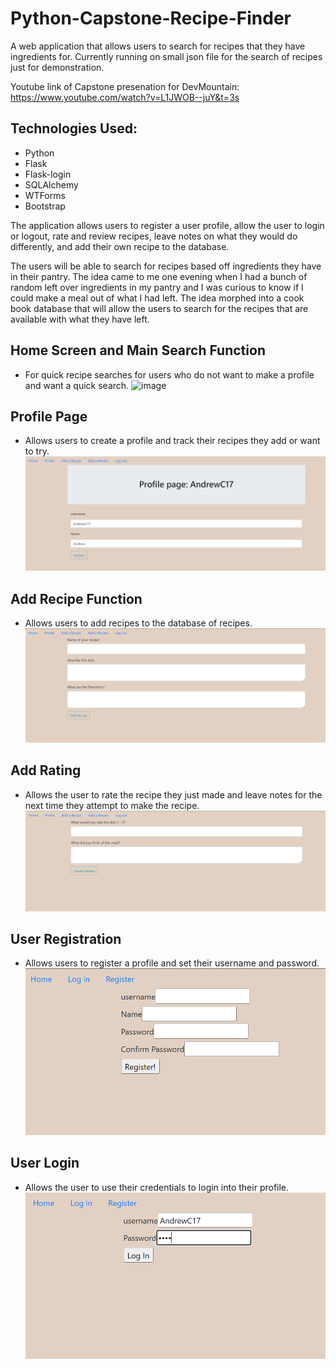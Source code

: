 # Python-Capstone-Recipe-Finder
A web application that allows users to search for recipes that they have ingredients for. Currently running on small json file for the search of recipes just for demonstration.

Youtube link of Capstone presenation for DevMountain: https://www.youtube.com/watch?v=L1JWOB--juY&t=3s

## Technologies Used:
* Python
* Flask
* Flask-login
* SQLAlchemy
* WTForms
* Bootstrap

The application allows users to register a user profile, allow the user to login or logout, rate and review recipes, leave notes on what they would do differently, and add their own recipe to the database. 

The users will be able to search for recipes based off ingredients they have in their pantry. The idea came to me one evening when I had a bunch of random left over ingredients in my pantry and I was curious to know if I could make a meal out of what I had left. The idea morphed into a cook book database that will allow the users to search for the recipes that are available with what they have left.  

## Home Screen and Main Search Function
* For quick recipe searches for users who do not want to make a profile and want a quick search.
![image](https://user-images.githubusercontent.com/66842994/216785231-2eb2922c-b7df-4056-9612-4cdde642463d.png)

## Profile Page
* Allows users to create a profile and track their recipes they add or want to try.
![image](images/profile-page.png)

## Add Recipe Function
* Allows users to add recipes to the database of recipes.
![image](images/add-recipe.png)

## Add Rating
* Allows the user to rate the recipe they just made and leave notes for the next time they attempt to make the recipe.
![image](images/add-review.png)

## User Registration
* Allows users to register a profile and set their username and password.
![image](images/registration.png)

## User Login
* Allows the user to use their credentials to login into their profile.
![image](images/login.png)

